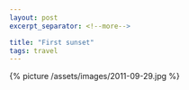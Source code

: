 ```yaml
---
layout: post
excerpt_separator: <!--more-->

title: "First sunset"
tags: travel
---
```


{% picture /assets/images/2011-09-29.jpg %}
<!--more-->